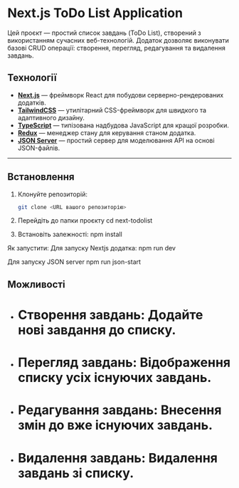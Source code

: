 # Next.js ToDo List Application

Цей проєкт — простий список завдань (ToDo List), створений з використанням сучасних веб-технологій. Додаток дозволяє виконувати базові CRUD операції: створення, перегляд, редагування та видалення завдань.

## Технології

- **[Next.js](https://nextjs.org/)** — фреймворк React для побудови серверно-рендерованих додатків.
- **[TailwindCSS](https://tailwindcss.com/)** — утилітарний CSS-фреймворк для швидкого та адаптивного дизайну.
- **[TypeScript](https://www.typescriptlang.org/)** — типізована надбудова JavaScript для кращої розробки.
- **[Redux](https://redux.js.org/)** — менеджер стану для керування станом додатка.
- **[JSON Server](https://github.com/typicode/json-server)** — простий сервер для моделювання API на основі JSON-файлів.

---

## Встановлення

1. Клонуйте репозиторій:
   ```bash
   git clone <URL вашого репозиторію>

2. Перейдіть до папки проєкту
  cd next-todolist

3. Встановіть залежності:
    npm install

Як запустити:
  Для запуску Nextjs додатка:
  npm run dev

  Для запуску JSON server
  npm run json-start

## Можливості
- # Створення завдань: Додайте нові завдання до списку.
- # Перегляд завдань: Відображення списку усіх існуючих завдань.
- # Редагування завдань: Внесення змін до вже існуючих завдань.
- # Видалення завдань: Видалення завдань зі списку.